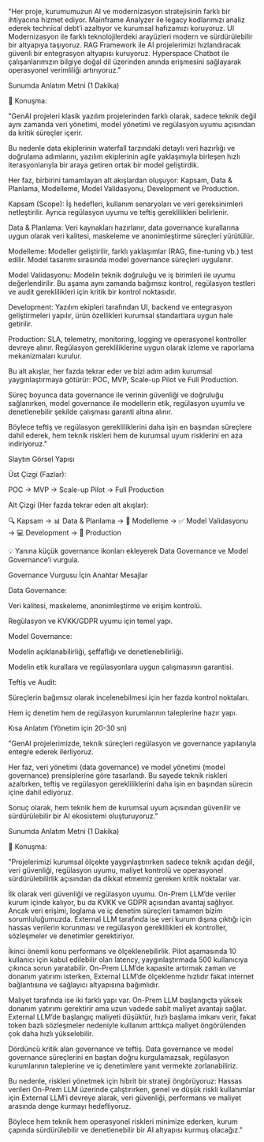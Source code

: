 "Her proje, kurumumuzun AI ve modernizasyon stratejisinin farklı bir ihtiyacına hizmet ediyor.
Mainframe Analyzer ile legacy kodlarımızı analiz ederek technical debt’i azaltıyor ve kurumsal hafızamızı koruyoruz.
UI Modernizasyon ile farklı teknolojilerdeki arayüzleri modern ve sürdürülebilir bir altyapıya taşıyoruz.
RAG Framework ile AI projelerimizi hızlandıracak güvenli bir entegrasyon altyapısı kuruyoruz.
Hyperspace Chatbot ile çalışanlarımızın bilgiye doğal dil üzerinden anında erişmesini sağlayarak operasyonel verimliliği artırıyoruz."

Sunumda Anlatım Metni (1 Dakika)

🎤 Konuşma:

"GenAI projeleri klasik yazılım projelerinden farklı olarak, sadece teknik değil aynı zamanda veri yönetimi, model yönetimi ve regülasyon uyumu açısından da kritik süreçler içerir.

Bu nedenle data ekiplerinin waterfall tarzındaki detaylı veri hazırlığı ve doğrulama adımlarını, yazılım ekiplerinin agile yaklaşımıyla birleşen hızlı iterasyonlarıyla bir araya getiren ortak bir model geliştirdik.

Her faz, birbirini tamamlayan alt akışlardan oluşuyor:
Kapsam, Data & Planlama, Modelleme, Model Validasyonu, Development ve Production.

Kapsam (Scope): İş hedefleri, kullanım senaryoları ve veri gereksinimleri netleştirilir. Ayrıca regülasyon uyumu ve teftiş gereklilikleri belirlenir.

Data & Planlama: Veri kaynakları hazırlanır, data governance kurallarına uygun olarak veri kalitesi, maskeleme ve anonimleştirme süreçleri yürütülür.

Modelleme: Modeller geliştirilir, farklı yaklaşımlar (RAG, fine-tuning vb.) test edilir. Model tasarımı sırasında model governance süreçleri uygulanır.

Model Validasyonu: Modelin teknik doğruluğu ve iş birimleri ile uyumu değerlendirilir. Bu aşama aynı zamanda bağımsız kontrol, regülasyon testleri ve audit gereklilikleri için kritik bir kontrol noktasıdır.

Development: Yazılım ekipleri tarafından UI, backend ve entegrasyon geliştirmeleri yapılır, ürün özellikleri kurumsal standartlara uygun hale getirilir.

Production: SLA, telemetry, monitoring, logging ve operasyonel kontroller devreye alınır. Regülasyon gerekliliklerine uygun olarak izleme ve raporlama mekanizmaları kurulur.

Bu alt akışlar, her fazda tekrar eder ve bizi adım adım kurumsal yaygınlaştırmaya götürür:
POC, MVP, Scale-up Pilot ve Full Production.

Süreç boyunca data governance ile verinin güvenliği ve doğruluğu sağlanırken,
model governance ile modellerin etik, regülasyon uyumlu ve denetlenebilir şekilde çalışması garanti altına alınır.

Böylece teftiş ve regülasyon gerekliliklerini daha işin en başından süreçlere dahil ederek,
hem teknik riskleri hem de kurumsal uyum risklerini en aza indiriyoruz."

Slaytın Görsel Yapısı

Üst Çizgi (Fazlar):

POC → MVP → Scale-up Pilot → Full Production


Alt Çizgi (Her fazda tekrar eden alt akışlar):

🔍 Kapsam → 📊 Data & Planlama → 🤖 Modelleme → ✅ Model Validasyonu → 💻 Development → 🚀 Production


💡 Yanına küçük governance ikonları ekleyerek Data Governance ve Model Governance’i vurgula.

Governance Vurgusu İçin Anahtar Mesajlar

Data Governance:

Veri kalitesi, maskeleme, anonimleştirme ve erişim kontrolü.

Regülasyon ve KVKK/GDPR uyumu için temel yapı.

Model Governance:

Modelin açıklanabilirliği, şeffaflığı ve denetlenebilirliği.

Modelin etik kurallara ve regülasyonlara uygun çalışmasının garantisi.

Teftiş ve Audit:

Süreçlerin bağımsız olarak incelenebilmesi için her fazda kontrol noktaları.

Hem iç denetim hem de regülasyon kurumlarının taleplerine hazır yapı.

Kısa Anlatım (Yönetim için 20-30 sn)

"GenAI projelerimizde, teknik süreçleri regülasyon ve governance yapılarıyla entegre ederek ilerliyoruz.

Her faz, veri yönetimi (data governance) ve model yönetimi (model governance) prensiplerine göre tasarlandı.
Bu sayede teknik riskleri azaltırken, teftiş ve regülasyon gerekliliklerini daha işin en başından sürecin içine dahil ediyoruz.

Sonuç olarak, hem teknik hem de kurumsal uyum açısından güvenilir ve sürdürülebilir bir AI ekosistemi oluşturuyoruz."



Sunumda Anlatım Metni (1 Dakika)

🎤 Konuşma:

"Projelerimizi kurumsal ölçekte yaygınlaştırırken sadece teknik açıdan değil,
veri güvenliği, regülasyon uyumu, maliyet kontrolü ve operasyonel sürdürülebilirlik açısından da dikkat etmemiz gereken kritik noktalar var.

İlk olarak veri güvenliği ve regülasyon uyumu.
On-Prem LLM’de veriler kurum içinde kalıyor, bu da KVKK ve GDPR açısından avantaj sağlıyor.
Ancak veri erişimi, loglama ve iç denetim süreçleri tamamen bizim sorumluluğumuzda.
External LLM tarafında ise veri kurum dışına çıktığı için hassas verilerin korunması ve regülasyon gereklilikleri ek kontroller, sözleşmeler ve denetimler gerektiriyor.

İkinci önemli konu performans ve ölçeklenebilirlik.
Pilot aşamasında 10 kullanıcı için kabul edilebilir olan latency, yaygınlaştırmada 500 kullanıcıya çıkınca sorun yaratabilir.
On-Prem LLM’de kapasite artırmak zaman ve donanım yatırımı isterken,
External LLM’de ölçeklenme hızlıdır fakat internet bağlantısına ve sağlayıcı altyapısına bağımlıdır.

Maliyet tarafında ise iki farklı yapı var.
On-Prem LLM başlangıçta yüksek donanım yatırımı gerektirir ama uzun vadede sabit maliyet avantajı sağlar.
External LLM’de başlangıç maliyeti düşüktür, hızlı başlama imkanı verir,
fakat token bazlı sözleşmeler nedeniyle kullanım arttıkça maliyet öngörülenden çok daha hızlı yükselebilir.

Dördüncü kritik alan governance ve teftiş.
Data governance ve model governance süreçlerini en baştan doğru kurgulamazsak,
regülasyon kurumlarının taleplerine ve iç denetimlere yanıt vermekte zorlanabiliriz.

Bu nedenle, riskleri yönetmek için hibrit bir strateji öngörüyoruz:
Hassas verileri On-Prem LLM üzerinde çalıştırırken,
genel ve düşük riskli kullanımlar için External LLM’i devreye alarak,
veri güvenliği, performans ve maliyet arasında denge kurmayı hedefliyoruz.

Böylece hem teknik hem operasyonel riskleri minimize ederken,
kurum çapında sürdürülebilir ve denetlenebilir bir AI altyapısı kurmuş olacağız."

